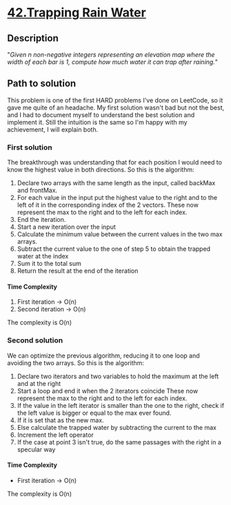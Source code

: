 # [42.Trapping Rain Water](https://leetcode.com/problems/trapping-rain-water)

## Description

"*Given n non-negative integers representing an elevation map where the width of each bar is 1, compute how much water it can trap after raining.*"

## Path to solution

This problem is one of the first HARD problems I've done on LeetCode, so it gave me quite of an headache.
My first solution wasn't bad but not the best, and I had to document myself to understand the best solution and implement it.
Still the intuition is the same so I'm happy with my achievement, I will explain both.

### First solution

The breakthrough was understanding that for each position I would need to know the highest value in both directions.
So this is the algorithm:

1. Declare two arrays with the same length as the input, called backMax and frontMax.
2. For each value in the input put the highest value to the right and to the left of it in the corresponding index of the 2 vectors.
These now represent the max to the right and to the left for each index.
3. End the iteration.
4. Start a new iteration over the input
5. Calculate the minimum value between the current values in the two max arrays.
6. Subtract the current value to the one of step 5 to obtain the trapped water at the index
7. Sum it to the total sum
8. Return the result at the end of the iteration

#### Time Complexity

1. First iteration -> O(n)
2. Second iteration -> O(n)

The complexity is O(n)

### Second solution

We can optimize the previous algorithm, reducing it to one loop and avoiding the two arrays.
So this is the algorithm:

1. Declare two iterators and two variables to hold the maximum at the left and at the right
2. Start a loop and end it when the 2 iterators coincide
These now represent the max to the right and to the left for each index.
3. If the value in the left iterator is smaller than the one to the right, check if the left value is bigger or equal to the max ever found.
4. If it is set that as the new max.
5. Else calculate the trapped water by subtracting the current to the max
6. Increment the left operator
7. If the case at point 3 isn't true, do the same passages with the right in a specular way

#### Time Complexity

- First iteration -> O(n)

The complexity is O(n)
